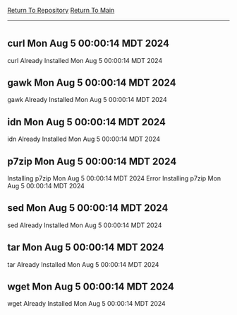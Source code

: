 [Return To Repository](https://github.com/DigitalWarrior/piholeparser/)
[Return To Main](https://github.com/DigitalWarrior/piholeparser/blob/master/RecentRunLogs/Mainlog.md)
____________________________________
# 
## curl Mon Aug  5 00:00:14 MDT 2024
curl Already Installed Mon Aug  5 00:00:14 MDT 2024
## gawk Mon Aug  5 00:00:14 MDT 2024
gawk Already Installed Mon Aug  5 00:00:14 MDT 2024
## idn Mon Aug  5 00:00:14 MDT 2024
idn Already Installed Mon Aug  5 00:00:14 MDT 2024
## p7zip Mon Aug  5 00:00:14 MDT 2024
Installing p7zip Mon Aug  5 00:00:14 MDT 2024
Error Installing p7zip Mon Aug  5 00:00:14 MDT 2024
## sed Mon Aug  5 00:00:14 MDT 2024
sed Already Installed Mon Aug  5 00:00:14 MDT 2024
## tar Mon Aug  5 00:00:14 MDT 2024
tar Already Installed Mon Aug  5 00:00:14 MDT 2024
## wget Mon Aug  5 00:00:14 MDT 2024
wget Already Installed Mon Aug  5 00:00:14 MDT 2024
